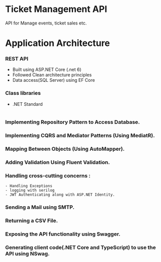 # Ticket Management API
API for Manage events, ticket sales etc.

# Application Architecture
### REST API 
- Built using ASP.NET Core (.net 6)
- Followed Clean architecture principles 
- Data access(SQL Server) using EF Core
### Class libraries
- .NET Standard

#
### Implementing Repository Pattern to Access Database.
### Implementing CQRS and Mediator Patterns (Using MediatR).
### Mapping Between Objects (Using AutoMapper). 
### Adding Validation Using Fluent Validation.
### Handling cross-cutting concerns : 
    - Handling Exceptions 
    - logging with serilog 
    - JWT Authenticating along with ASP.NET Identity.
### Sending a Mail using SMTP.
### Returning a CSV File.
### Exposing the API functionality using Swagger.
### Generating client code(.NET Core and TypeScript) to use the API using NSwag.
